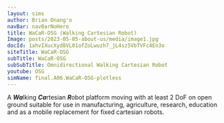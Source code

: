 ```yaml
---
layout: sims 
author: Brian Onang'o 
navBar: navBarNoHero 
title: WaCaR-OSG (Walking Cartesian Robot) 
Image: posts/2023-05-05-about-us/media/image1.jpg 
docId: 1ahvIXucXyd8VL01ofZoLwuzh7_jL4sz5VbTVFc4En3o
siteTitle: WaCaR-OSG
subTitle: WaCaR-OSG
subSubTitle: Omnidirectional Walking Cartesian Robot
youtube: OSG
simName: final.A06.WaCaR-OSG-plotless
---
```

 
A ***Wa***lking  ***Ca***rtesian  ***R***obot platform moving with at least 2 DoF on open ground suitable for use in manufacturing, agriculture, research, education and as a mobile replacement for fixed cartesian robots.




